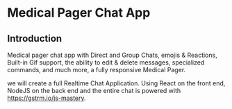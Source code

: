 # Medical Pager Chat App

## Introduction
 
Medical pager chat app with Direct and Group Chats, emojis & Reactions, Built-in Gif support, the ability to edit & delete messages, specialized commands, and much more, a fully responsive Medical Pager.


we will create a full Realtime Chat Application. Using React on the front end, NodeJS on the back end and the entire chat is powered with https://gstrm.io/js-mastery.



